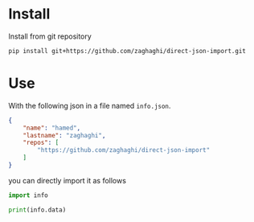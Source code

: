 # Install

Install from git repository
```bash
pip install git+https://github.com/zaghaghi/direct-json-import.git
```

# Use
With the following json in a file named `info.json`.
```json
{
    "name": "hamed",
    "lastname": "zaghaghi",
    "repos": [
        "https://github.com/zaghaghi/direct-json-import"
    ]
}
```

you can directly import it as follows
```python
import info

print(info.data)
```
